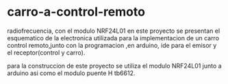 # carro-a-control-remoto
radiofrecuencia, con el modulo NRF24L01
en este proyecto se presentan el esquematico de la electronica utilizada para la implementacion de un carro control remoto,junto con la programacion ,en arduino, ide para el emisor 
y el receptor(control y carro).

para la construccion de este proyecto se utiliza el modulo NRF24L01 junto a arduino asi como el modulo puente H tb6612.
